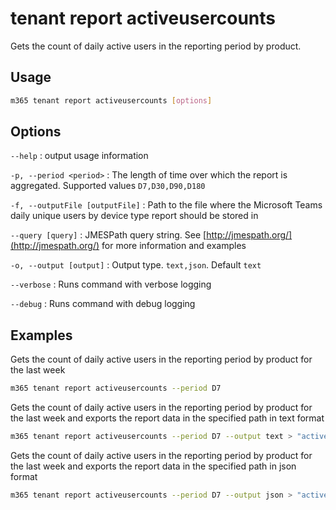 # tenant report activeusercounts

Gets the count of daily active users in the reporting period by product.

## Usage

```sh
m365 tenant report activeusercounts [options]
```

## Options

`--help`
: output usage information

`-p, --period <period>`
: The length of time over which the report is aggregated. Supported values `D7,D30,D90,D180`

`-f, --outputFile [outputFile]`
: Path to the file where the Microsoft Teams daily unique users by device type report should be stored in

`--query [query]`
: JMESPath query string. See [http://jmespath.org/](http://jmespath.org/) for more information and examples

`-o, --output [output]`
: Output type. `text,json`. Default `text`

`--verbose`
: Runs command with verbose logging

`--debug`
: Runs command with debug logging

## Examples

Gets the count of daily active users in the reporting period by product for the last week

```sh
m365 tenant report activeusercounts --period D7
```

Gets the count of daily active users in the reporting period by product for the last week and exports the report data in the specified path in text format

```sh
m365 tenant report activeusercounts --period D7 --output text > "activeusercounts.txt"
```

Gets the count of daily active users in the reporting period by product for the last week and exports the report data in the specified path in json format

```sh
m365 tenant report activeusercounts --period D7 --output json > "activeusercounts.json"
```
